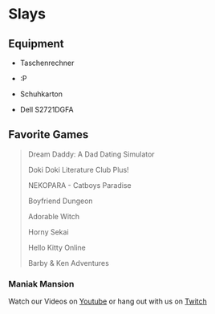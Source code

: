 # Slays

## Equipment

* Taschenrechner
>
* :P
>
* Schuhkarton
>
* Dell S2721DGFA


## Favorite Games
> Dream Daddy: A Dad Dating Simulator
>
> Doki Doki Literature Club Plus!
>
> NEKOPARA - Catboys Paradise
>
> Boyfriend Dungeon
> 
> Adorable Witch
>
> Horny Sekai
>
> Hello Kitty Online
>
> Barby & Ken Adventures


### Maniak Mansion
Watch our Videos on [Youtube](https://www.youtube.com/channel/UCs5pe7wlhNFRWvAF_xASGvQ) or hang out with us on [Twitch](https://www.twitch.tv/maniakmansion)
